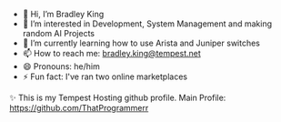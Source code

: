 - 👋 Hi, I’m Bradley King
- 👀 I’m interested in Development, System Management and making random AI Projects
- 🌱 I’m currently learning how to use Arista and Juniper switches
- 📫 How to reach me: bradley.king@tempest.net
- 😄 Pronouns: he/him
- ⚡ Fun fact: I've ran two online marketplaces

✨ This is my Tempest Hosting github profile. Main Profile: https://github.com/ThatProgrammerr

<!---
bradleyking99/bradleyking99 is a ✨ special ✨ repository because its `README.md` (this file) appears on your GitHub profile.
You can click the Preview link to take a look at your changes.
--->
